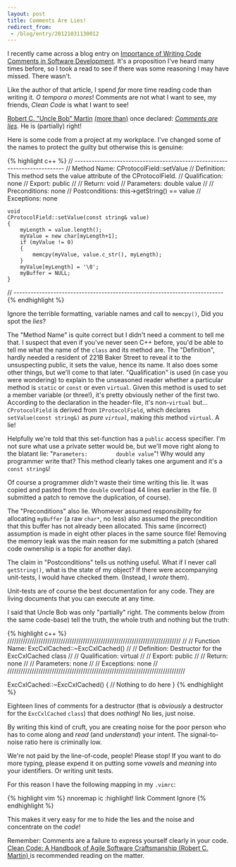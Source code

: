 ```yaml
---
layout: post
title: Comments Are Lies!
redirect_from:
 - /blog/entry/20121031130012
---
```


I recently came across a blog entry on [Importance of Writing Code Comments in
Software
Development](http://technoladder.blogspot.com.au/2012/10/importance-of-writing-code-comments-in.html).
It's a proposition I've heard many times before, so I took a read to see if
there was some reasoning I may have missed. There wasn't.



Like the author of that article, I spend _far_ more time reading code than
writing it. _O tempora o mores_! Comments are not what I want to see, my
friends, _Clean Code_ is what I want to see!


[Robert C. "Uncle Bob" Martin](http://en.wikipedia.org/wiki/Robert_Cecil_Martin)
[(more than)](http://coding.derkeiler.com/Archive/General/comp.object/2004-06/0342.html)
once declared: [_Comments are lies_](http://agilepractices2010.blogspot.com.au/2010/06/solid-principles-of-object-oriented.html).
He is (partially) right!



Here is some code from a project at my workplace. I've changed some of the names
to protect the guilty but otherwise this is genuine:


{% highlight c++ %}
//  --------------------------------------------------------------------------
//  Method Name:        CProtocolField::setValue
//  Definition:         This method sets the value attribute of the CProtocolField.
//  Qualification:      none
//  Export:             public
//
//  Return:             void
//  Parameters:         double value
//
//  Preconditions:      none
//  Postconditions:     this->getString() == value
//  Exceptions:         none

    void
    CProtocolField::setValue(const string& value)
    {
        myLength = value.length();
        myValue = new char[myLength+1];
        if (myValue != 0)
        {
            memcpy(myValue, value.c_str(), myLength);
        }
        myValue[myLength] = '\0';
        myBuffer = NULL;
    }
//  --------------------------------------------------------------------------
{% endhighlight %}


Ignore the terrible formatting, variable names and call to
`memcpy()`, Did you spot the _lies_?


The "Method Name" is quite correct but I didn't need a comment to tell me that.
I suspect that even if you've never seen C++ before, you'd be able to tell me
what the name of the `class` and its method are. The "Definition",
hardly needed a resident of 221B Baker Street to reveal it to the unsuspecting
public, it sets the value, hence its name. It also does some other things, but
we'll come to that later. "Qualification" is used (in case you were wondering)
to explain to the unseasoned reader whether a particular method is
`static` or `const` or even `virtual`. Given
this method is used to set a member variable (or three!), it's pretty obviously
nether of the first two. According to the declaration in the header-file, it's
non-`virtual` but... `CProtocolField` is derived from
`IProtocolField`, which declares `setValue(const
string&)` as _pure `virtual`_, making
_this_ method `virtual`. A lie!



Helpfully we're told that this set-function has a `public` access
specifier. I'm not sure what use a private setter would be, but we'll move right
along to the blatant lie: "`Parameters:         double value`"! Why would
any programmer write that? This method clearly takes one argument and it's a
`const string&`!



Of course a programmer _didn't_ waste their time writing this lie. It was
copied and pasted from the `double` overload 44 lines earlier in the
file. (I submitted a patch to remove the duplication, of course).



The "Preconditions" also lie. Whomever assumed responsibility for
allocating `myBuffer` (a raw `char*`, no less) also assumed
the precondition that this buffer has not already been allocated. This same
(incorrect) assumption is made in eight other places in the same source file!
Removing the memory leak was the main reason for me submitting a patch (shared
code ownership is a topic for another day).



The claim in "Postconditions" tells us nothing useful. What if I never call
`getString()`, what is the state of my object? If there were accompanying
unit-tests, I would have checked them. (Instead, I _wrote_ them).



Unit-tests are of course the best documentation for any code. They are living
documents that you can execute at any time.



I said that Uncle Bob was only &quot;partially&quot; right. The comments below
(from the same code-base) tell the truth, the whole truth and nothing but the
truth:


{% highlight c++ %}
//////////////////////////////////////////////////////////////////////////////
//
// Function Name:   ExcCxlCached::~ExcCxlCached()
//
// Definition:      Destructor for the ExcCxlCached class
//
// Qualification:   virtual
//
// Export:          public
//
// Return:          none
//
// Parameters:      none
//
// Exceptions:      none
//
////////////////////////////////////////////////////////////////////////////////

ExcCxlCached::~ExcCxlCached()
{
// Nothing to do here
}
{% endhighlight %}


Eighteen lines of comments for a destructor (that is _obviously_ a
destructor for the `ExcCxlCached` `class`) that does
_nothing_! No lies, just noise.



By writing this kind of cruft, you are creating noise for the poor person who
has to come along and _read_ (and _understand_) your intent. The
signal-to-noise ratio here is criminally low.



We're not paid by the line-of-code, people! Please stop! If you want to do more
typing, please expend it on putting some _vowels_ and
_meaning_ into your identifiers. Or writing unit tests.



For this reason I have the following mapping in my `.vimrc`:


{% highlight vim %}
nnoremap <Leader>ic :<C-U>highlight! link Comment Ignore<CR>
{% endhighlight %}


This makes it very easy for me to hide the lies and the noise and
concentrate on the _code_!



Remember: Comments are a failure to express yourself clearly in your code. [Clean Code: A Handbook of Agile
Software Craftsmanship (Robert C. Martin) ](http://tinyurl.com/CleanCodeBook) is recommended reading on the
matter.

